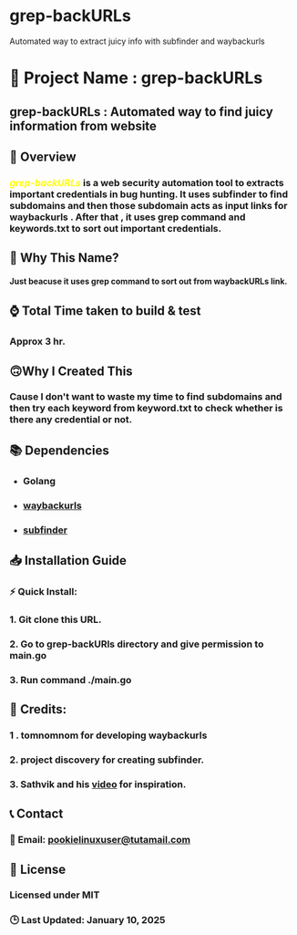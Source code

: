 # grep-backURLs
Automated way to extract juicy info with subfinder and waybackurls

🚀 Project Name : grep-backURLs
===============

## grep-backURLs : Automated way to find juicy information from website 

## 📌 Overview


### <span style="color:yellow"> *_grep-backURLs_* </span> is a web security automation tool to extracts important credentials in bug hunting. It uses subfinder to find subdomains and then those subdomain acts as input links for waybackurls . After that , it uses grep command and keywords.txt to sort out important credentials.

## 🤔 Why This Name?

#### Just beacuse it uses grep command to sort out from waybackURLs link.


## ⌚ Total Time taken to build & test

### Approx 3 hr.

## 🙃Why I Created This

### Cause I don't want to waste my time to find subdomains and then try each keyword from keyword.txt to check whether is there any credential or not. 

## 📚 Dependencies

* ### Golang
* ### [waybackurls](https://github.com/tomnomnom/waybackurls)
* ### [subfinder](https://github.com/projectdiscovery/subfinder)

## 📥 Installation Guide

### ⚡ Quick Install:

### 1. Git clone this URL.
### 2. Go to grep-backURls directory and give permission to main.go
### 3. Run command ./main.go

## 💓 Credits:
 

### 1 . tomnomnom for developing waybackurls
### 2.  project discovery for creating subfinder.
### 3. Sathvik and his [video](https://www.youtube.com/watch?v=lp4Do_VIwzw)  for inspiration. 



## 📞 Contact

### 📧 Email: pookielinuxuser@tutamail.com


## 📄 License

### Licensed under **MIT**

### 🕒 Last Updated: January 10, 2025 
